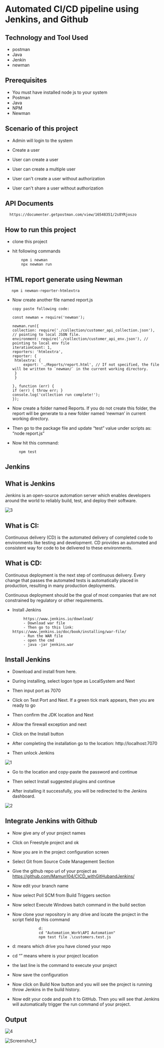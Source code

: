 # Automated CI/CD pipeline using Jenkins, and Github

## Technology and Tool Used
- postman
- Java
- Jenkin
- newman

## Prerequisites

- You must have installed node js to your system
- Postman
- Java
- NPM
- Newman

## Scenario of this project

- Admin will login to the system

- Create a user

- User can create a user

- User can create a multiple user

- User can't create a user without authorization

- User can't share a user without authorization

## API Documents

      https://documenter.getpostman.com/view/16548351/2s8YRjoszo  

## How to run this project

- clone this project

- hit following commands
      
          npm i newman
          npx newman run
          
 ## HTML report generate using Newman
       
       npm i newman-reporter-htmlextra
       
 - Now create another file named report.js
 
       copy paste following code:
       
       const newman = require('newman');

       newman.run({
       collection: require('./collection/customer_api_collection.json'), // pointing to local JSON file.
       environment: require('./collection/customer_api_env.json'), // pointing to local env file
       iterationCount: 1,
       reporters: 'htmlextra',
       reporter: {
        htmlextra: {
            export: './Reports/report.html', // If not specified, the file will be written to `newman/` in the current working directory.
        }
        }
    
       }, function (err) {
       if (err) { throw err; }
       console.log('collection run complete!');
       });
       
  - Now create a folder named Reports. If you do not create this folder, the report will be generate to a new folder named ‘newman’ in current working directory.

  - Then go to the package file and update “test” value under scripts as:
    “node report.js”
    
  - Now hit this command:

           npm test
  ## Jenkins
  
  ## What is Jenkins
  
Jenkins is an open-source automation server which enables developers around the world to reliably build, test, and deploy their software. 

![3](https://user-images.githubusercontent.com/78067017/235484426-f1c08051-c576-4ee7-9f9c-42b1af30de3f.png)


## What is CI:

Continuous delivery (CD) is the automated delivery of completed code to environments like testing and development. CD provides an automated and consistent way for code to be delivered to these environments.

## What is CD:

Continuous deployment is the next step of continuous delivery. Every change that passes the automated tests is automatically placed in production, resulting in many production deployments.

Continuous deployment should be the goal of most companies that are not constrained by regulatory or other requirements.


- Install Jenkins
      
           https://www.jenkins.io/download/
           - Download war file
           - Then go to this link: https://www.jenkins.io/doc/book/installing/war-file/
           - Run the WAR file
           - open the cmd
           - java -jar jenkins.war
           
 ## Install Jenkins
 
- Download and install from here.

- During installing, select logon type as LocalSystem and Next

- Then input port as 7070
- Click on Test Port and Next. If a green tick mark appears, then you are ready to go

- Then confirm the JDK location and Next

- Allow the firewall exception and next

- Click on the Install button

- After completing the installation go to the location: http://localhost:7070

- Then unlock Jenkins

![1](https://user-images.githubusercontent.com/78067017/235483568-a68c79fe-4e09-4d28-b04c-82cb1cc88e94.png)


- Go to the location and copy-paste the password and continue

- Then select Install suggested plugins and continue

- After installing it successfully, you will be redirected to the Jenkins dashboard.

   

![2](https://user-images.githubusercontent.com/78067017/235483714-1d4b0113-3982-4a46-a96f-0a7ecbfed0ba.png)

## Integrate Jenkins with Github

- Now give any of your project names

- Click on Freestyle project and ok

- Now you are in the project configuration screen

- Select Git from Source Code Management Section

- Give the github repo url of your project as https://github.com/Mamun104/CICD_withGitHubandJenkins/

- Now edit your branch name

- Now select Poll SCM from Build Triggers section

- Now select Execute Windows batch command in the build section

- Now clone your repository in any drive and locate the project in the script field by this command

                  d:
                  cd "Automation_Work\API Automation"
                  npm test file .\customers.test.js
  

-  d: means which drive you have cloned your repo
- cd “<project location>” means where is your project location
- the last line is the command to execute your project

- Now save the configuration

- Now click on Build Now button and you will see the project is running throw Jenkins in the build history.

- Now edit your code and push it to GitHub. Then you will see that Jenkins will automatically trigger the run command of your project.


## Output

![4](https://user-images.githubusercontent.com/78067017/235485017-49c19daf-521f-4924-b089-89a4e92d441c.png)

![Screenshot_1](https://user-images.githubusercontent.com/78067017/235485052-1c86d5f4-6a4b-4a1a-95fe-39cb591a9edc.png)




